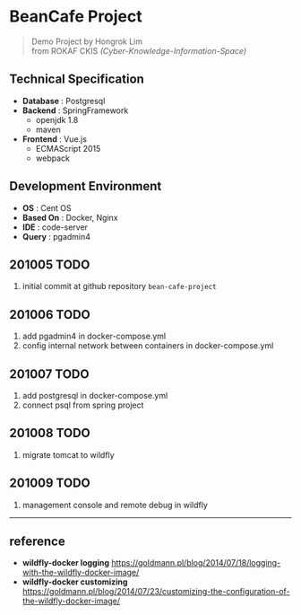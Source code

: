 # BeanCafe Project
> Demo Project by Hongrok Lim<br>
from ROKAF CKIS _(Cyber-Knowledge-Information-Space)_
## Technical Specification
- **Database** : Postgresql
- **Backend** : SpringFramework
    - openjdk 1.8
    - maven
- **Frontend** : Vue.js
    - ECMAScript 2015
    - webpack

## Development Environment
- **OS** : Cent OS
- **Based On** : Docker, Nginx
- **IDE** : code-server
- **Query** : pgadmin4

## 201005 TODO
1. initial commit at github repository `bean-cafe-project`

## 201006 TODO
1. add pgadmin4 in docker-compose.yml
1. config internal network between containers in docker-compose.yml

## 201007 TODO
1. add postgresql in docker-compose.yml
1. connect psql from spring project

## 201008 TODO
1. migrate tomcat to wildfly

## 201009 TODO
1. management console and remote debug in wildfly

---
## reference
- **wildfly-docker logging** https://goldmann.pl/blog/2014/07/18/logging-with-the-wildfly-docker-image/
- **wildfly-docker customizing** https://goldmann.pl/blog/2014/07/23/customizing-the-configuration-of-the-wildfly-docker-image/
